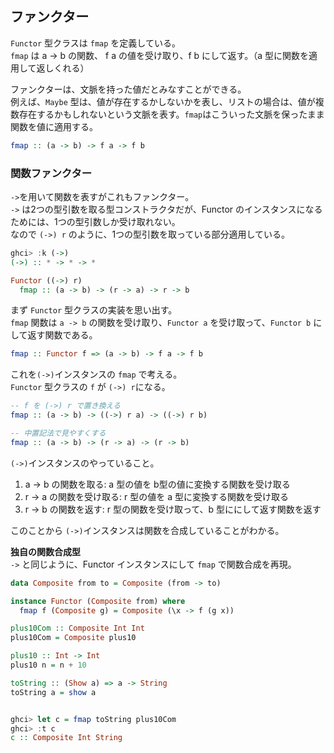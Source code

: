 ## ファンクター
`Functor` 型クラスは `fmap` を定義している。<br>
`fmap` は a -> b の関数、 f a の値を受け取り、f b にして返す。（a 型に関数を適用して返しくれる）<br>

ファンクターは、文脈を持った値だとみなすことができる。<br>
例えば、`Maybe` 型は、値が存在するかしないかを表し、リストの場合は、値が複数存在するかもしれないという文脈を表す。`fmap`はこういった文脈を保ったまま関数を値に適用する。<br>
```haskell
fmap :: (a -> b) -> f a -> f b
```

### 関数ファンクター
`->`を用いて関数を表すがこれもファンクター。<br>
`->` は2つの型引数を取る型コンストラクタだが、Functor のインスタンスになるためには、1つの型引数しか受け取れない。<br>
なので `(->) r` のように、1つの型引数を取っている部分適用している。
```haskell
ghci> :k (->)
(->) :: * -> * -> *

Functor ((->) r)
  fmap :: (a -> b) -> (r -> a) -> r -> b
```

まず `Functor` 型クラスの実装を思い出す。<br>
`fmap` 関数は `a -> b` の関数を受け取り、`Functor a` を受け取って、`Functor b` にして返す関数である。
```haskell
fmap :: Functor f => (a -> b) -> f a -> f b
```

これを`(->)`インスタンスの `fmap` で考える。<br>
`Functor` 型クラスの `f` が `(->) r`になる。
```haskell
-- f を (->) r で置き換える 
fmap :: (a -> b) -> ((->) r a) -> ((->) r b)

-- 中置記法で見やすくする
fmap :: (a -> b) -> (r -> a) -> (r -> b)
```

`(->)`インスタンスのやっていること。
1. a -> b の関数を取る: a 型の値を b型の値に変換する関数を受け取る
2. r -> a の関数を受け取る: r 型の値を a 型に変換する関数を受け取る
3. r -> b の関数を返す: r 型の関数を受け取って、b 型ににして返す関数を返す

このことから `(->)`インスタンスは関数を合成していることがわかる。

**独自の関数合成型**<br>
`->` と同じように、Functor インスタンスにして `fmap` で関数合成を再現。
```haskell
data Composite from to = Composite (from -> to)

instance Functor (Composite from) where
  fmap f (Composite g) = Composite (\x -> f (g x))

plus10Com :: Composite Int Int
plus10Com = Composite plus10

plus10 :: Int -> Int
plus10 n = n + 10

toString :: (Show a) => a -> String
toString a = show a


ghci> let c = fmap toString plus10Com
ghci> :t c
c :: Composite Int String
```
